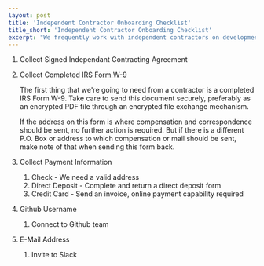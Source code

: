 ```yaml
---
layout: post
title: 'Independent Contractor Onboarding Checklist'
title_short: 'Independent Contractor Onboarding Checklist'
excerpt: "We frequently work with independent contractors on development and consulting projects. In this post we will run through the checklist we complete when an IC joins us to work on a project."
---
```


1.  Collect Signed Independant Contracting Agreement
1.  Collect Completed [IRS Form W-9](https://www.irs.gov/pub/irs-pdf/fw9.pdf)

    The first thing that we're going to need from a contractor is a completed
    IRS Form W-9. Take care to send this document securely, preferably as an
    encrypted PDF file through an encrypted file exchange mechanism.

    If the address on this form is where compensation and correspondence should
    be sent, no further action is required. But if there is a different P.O. Box
    or address to which compensation or mail should be sent, make note of that
    when sending this form back.

1.  Collect Payment Information
    1.  Check - We need a valid address
    1.  Direct Deposit - Complete and return a direct deposit form
    1.  Credit Card - Send an invoice, online payment capability required
1.  Github Username
    1.  Connect to Github team
1.  E-Mail Address
    1.  Invite to Slack
